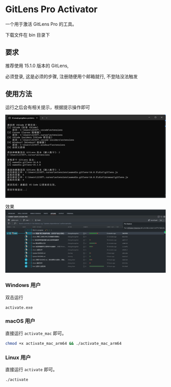 # GitLens Pro Activator

一个用于激活 GitLens Pro 的工具。

下载文件在 bin 目录下

## 要求

推荐使用 15.1.0 版本的 GitLens, 

必须登录, 这是必须的步骤, 注册随便用个邮箱就行, 不登陆没法触发

## 使用方法

运行之后会有相关提示，根据提示操作即可

![image](./screen/企业微信截图_20241220130237.png)

效果
![image](./screen/企业微信截图_20241220130552.png)


### Windows 用户

双击运行
```
activate.exe 
```

### macOS 用户

直接运行 `activate_mac` 即可。

```bash
chmod +x activate_mac_arm64 && ./activate_mac_arm64
```

### Linux 用户

直接运行 `activate` 即可。

```bash
./activate
```

